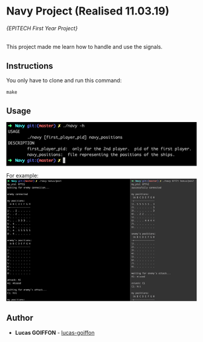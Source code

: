 # Navy Project (Realised 11.03.19)
###### {EPITECH First Year Project}

This project made me learn how to handle and use the signals.

## Instructions
You only have to clone and run this command:
```
make
```

## Usage
![Usage Screenshot](/bonus/screenshots/usage.png?raw=true "Usage Screenshot")

For example:
![Example Screenshot](/bonus/screenshots/example.png?raw=true "Example Screenshot")

## Author
* **Lucas GOIFFON** - [lucas-goiffon](https://github.com/lucas-goiffon)